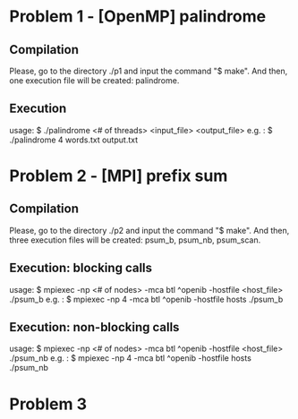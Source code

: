 # Problem 1 - [OpenMP] palindrome

## Compilation
Please, go to the directory ./p1 and input the command "$ make".
And then, one execution file will be created: palindrome.

## Execution
usage: $ ./palindrome <# of threads> <input_file> <output_file>
e.g. : $ ./palindrome 4 words.txt output.txt


# Problem 2 - [MPI] prefix sum

## Compilation
Please, go to the directory ./p2 and input the command "$ make".
And then, three execution files will be created: psum_b, psum_nb, psum_scan.

## Execution: blocking calls
usage: $ mpiexec -np <# of nodes> -mca btl ^openib -hostfile <host_file> ./psum_b
e.g. : $ mpiexec -np 4 -mca btl ^openib -hostfile hosts ./psum_b

## Execution: non-blocking calls
usage: $ mpiexec -np <# of nodes> -mca btl ^openib -hostfile <host_file> ./psum_nb
e.g. : $ mpiexec -np 4 -mca btl ^openib -hostfile hosts ./psum_nb


# Problem 3